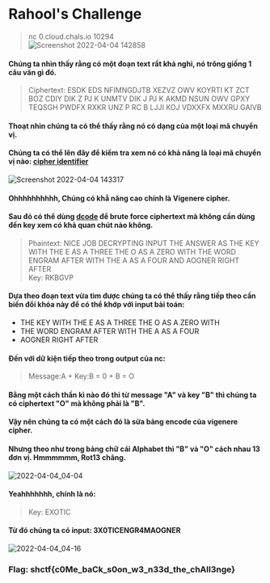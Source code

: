# Rahool's Challenge
> nc 0.cloud.chals.io 10294\
![Screenshot 2022-04-04 142858](https://user-images.githubusercontent.com/77691959/161501653-a82ba443-5815-44da-9c30-519cf498eb72.png)
#### Chúng ta nhìn thấy rằng có một đoạn text rất khả nghi, nó trông giống 1 câu văn gì đó.
> Ciphertext: ESDK EDS NFIMNGDJTB XEZVZ OWV KOYRTI KT ZCT BOZ CDIY DIK Z PJ K UNMTV DIK J PJ K AKMD NSUN OWV GPXY 
TEQSGH PWDFX RXKR UNZ P RC B LJJI KOJ VDXXFX MXXRU GAIVB
#### Thoạt nhìn chúng ta có thể thấy rằng nó có dạng của một loại mã chuyển vị.
#### Chúng ta có thể lên đây để kiểm tra xem nó có khả năng là loại mã chuyển vị nào: [cipher identifier](https://www.boxentriq.com/code-breaking/cipher-identifier)
![Screenshot 2022-04-04 143317](https://user-images.githubusercontent.com/77691959/161501649-f1c6f78d-bb51-4ae2-bd6e-4bdd2435a9a0.png)
#### Ohhhhhhhhhh, Chúng có khẳ năng cao chính là Vigenere cipher.
#### Sau đó có thể dùng [dcode](https://www.dcode.fr/vigenere-cipher) để brute force ciphertext mà không cần dùng đến key xem có khả quan chút nào không.
> Phaintext: NICE JOB DECRYPTING INPUT THE ANSWER AS THE KEY WITH THE E AS A THREE THE O AS A ZERO WITH THE WORD
ENGRAM AFTER WITH THE A AS A FOUR AND AOGNER RIGHT AFTER\
Key: RKBGVP

#### Dựa theo đoạn text vừa tìm được chúng ta có thể thấy rằng tiếp theo cần biến đổi khóa này để có thể khớp với input bài toán:
* THE KEY WITH THE E AS A THREE THE O AS A ZERO WITH 
* THE WORD ENGRAM AFTER WITH THE A AS A FOUR 
* AOGNER RIGHT AFTER

#### Đến với dữ kiện tiếp theo trong output của nc:
> Message:A + Key:B = 0 + B = O

#### Bằng một cách thần kì nào đó thì từ message "A" và key "B" thì chúng ta có ciphertext "O" mà không phải là "B".
#### Vậy nên chúng ta có một cách đó là sửa bảng encode của vigenere cipher.
#### Nhưng theo như trong bảng chữ cái Alphabet thì "B" và "O" cách nhau 13 đơn vị. Hmmmmmm, Rot13 chăng.
![2022-04-04_04-04](https://user-images.githubusercontent.com/77691959/161501562-480b4f31-d630-48ad-8ea9-4b213bca9ef2.png)
#### Yeahhhhhhh, chính là nó:
> Key: EXOTIC

#### Từ đó chúng ta có input: 3X0TICENGR4MAOGNER
![2022-04-04_04-16](https://user-images.githubusercontent.com/77691959/161502810-1f4f80f6-4ef4-4e0e-882a-3d6286c785f8.png)
### Flag: shctf{c0Me_baCk_s0on_w3_n33d_the_chAll3nge}